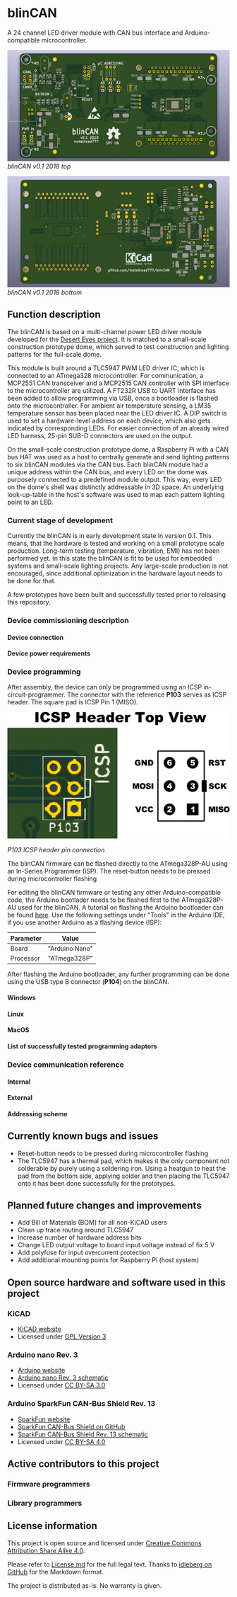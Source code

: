 # blinCAN
A 24 channel LED driver module with CAN bus interface and Arduino-compatible microcontroller. 

![blinCAN v0.1 2018 top](https://raw.githubusercontent.com/metalhead777/blinCAN/master/blinCAN_v0_1_2018_top.png)
*blinCAN v0.1 2018 top*

![blinCAN v0.1 2018 bottom](https://raw.githubusercontent.com/metalhead777/blinCAN/master/blinCAN_v0_1_2018_bottom.png)
*blinCAN v0.1 2018 bottom*

## Function description

The blinCAN is based on a multi-channel power LED driver module developed for the [Desert Eyes project](http://deserteyes.net/). 
It is matched to a small-scale construction prototype dome, which served to test construction and lighting patterns for the full-scale dome. 

This module is built around a TLC5947 PWM LED driver IC, which is connected to an ATmega328 microcontroller. 
For communication, a MCP2551 CAN transceiver and a MCP2515 CAN controller with SPI interface to the microcontroller are utilized. 
A FT232R USB to UART interface has been added to allow programming via USB, once a bootloader is flashed onto the microcontroller. 
For ambient air temperature sensing, a LM35 temperature sensor has been placed near the LED driver IC. 
A DIP switch is used to set a hardware-level address on each device, which also gets indicated by corresponding LEDs.
For easier connection of an already wired LED harness, 25-pin SUB-D connectors are used on the output. 

On the small-scale construction prototype dome, a Raspberry Pi with a CAN bus HAT was used as a host to centrally generate and send lighting patterns to six blinCAN modules via the CAN bus. 
Each blinCAN module had a unique address within the CAN bus, and every LED on the dome was purposely connected to a predefined module output. 
This way, every LED on the dome's shell was distinctly addressable in 3D space. 
An underlying look-up-table in the host's software was used to map each pattern lighting point to an LED. 

### Current stage of development
Currently the blinCAN is in early development state in version 0.1. 
This means, that the hardware is tested and working on a small prototype scale production. 
Long-term testing (temperature, vibration, EMI) has not been performed yet. 
In this state the blinCAN is fit to be used for embedded systems and small-scale lighting projects. 
Any large-scale production is not encouraged, since additional optimization in the hardware layout needs to be done for that. 

A few prototypes have been built and successfully tested prior to releasing this repository. 

### Device commissioning description

#### Device connection

#### Device power requirements


### Device programming

After assembly, the device can only be programmed using an ICSP in-circuit-programmer.
The connector with the reference **P103** serves as ICSP header.
The square pad is ICSP Pin 1 (MISO).

![P103 ICSP header pin connection](https://raw.githubusercontent.com/metalhead777/blinCAN/master/blinCAN_v0_1_2018_ICSP_header_top.png)

*P103 ICSP header pin connection*

The blinCAN firmware can be flashed directly to the ATmega328P-AU using an In-Series Programmer (ISP).
The reset-button needs to be pressed during microcontroller flashing

For editing the blinCAN firmware or testing any other Arduino-compatible code, the Arduino bootlader needs to be flashed first to the ATmega328P-AU used for the blinCAN.
A tutorial on flashing the Arduino bootloader can be found [here](https://www.arduino.cc/en/tutorial/arduinoISP).
Use the following settings under "Tools" in the Arduino IDE, if you use another Arduino as a flashing device (ISP):

| Parameter | Value          |
| --------- |:--------------:|
| Board     | "Arduino Nano" |
| Processor | "ATmega328P"   |

After flashing the Arduino bootloader, any further programming can be done using the USB type B connector (**P104**) on the blinCAN.

#### Windows

#### Linux

#### MacOS

#### List of successfully tested programming adaptors


### Device communication reference

#### Internal

#### External

#### Addressing scheme



## Currently known bugs and issues
- Reset-button needs to be pressed during microcontroller flashing
- The TLC5947 has a thermal pad, which makes it the only component not solderable by purely using a soldering iron. Using a heatgun to heat the pad from the bottom side, applying solder and then placing the TLC5947 onto it has been done successfully for the prototypes.

## Planned future changes and improvements
- Add Bill of Materials (BOM) for all non-KiCAD users
- Clean up trace routing around TLC5947
- Increase number of hardware address bits
- Change LED output voltage to board input voltage instead of fix 5 V
- Add polyfuse for input overcurrent protection
- Add additional mounting points for Raspberry Pi (host system)


## Open source hardware and software used in this project


### KiCAD

- [KiCAD website](http://kicad-pcb.org/)
- Licensed under [GPL Version 3](https://www.gnu.org/licenses/gpl-3.0.html)

### Arduino nano Rev. 3

- [Arduino website](https://www.arduino.cc/)
- [Arduino nano Rev. 3 schematic](https://arduino.cc/en/uploads/Main/Arduino_Nano-Rev3.2-SCH.pdf)
- Licensed under [CC BY-SA 3.0](https://creativecommons.org/licenses/by-sa/3.0/)

### Arduino SparkFun CAN-Bus Shield Rev. 13

- [SparkFun website](https://www.sparkfun.com/)
- [SparkFun CAN-Bus Shield on GitHub](https://github.com/sparkfun/CAN-Bus_Shield/tree/V_H1.3_L5.0.0)
- [SparkFun CAN-Bus Shield Rev. 13 schematic](http://cdn.sparkfun.com/datasheets/Dev/Arduino/Shields/SparkFun_CAN-Bus_Shield_v13a.pdf)
- Licensed under [CC BY-SA 4.0](https://creativecommons.org/licenses/by-sa/4.0/)

## Active contributors to this project


### Firmware programmers


### Library programmers


## License information

This project is open source and licensed under [Creative Commons Attribution Share Alike 4.0](https://creativecommons.org/licenses/by-sa/4.0/).

Please refer to [License.md](License.md) for the full legal text. 
Thanks to [idleberg on GitHub](https://github.com/idleberg/Creative-Commons-Markdown) for the Markdown format. 

The project is distributed as-is. No warranty is given. 
